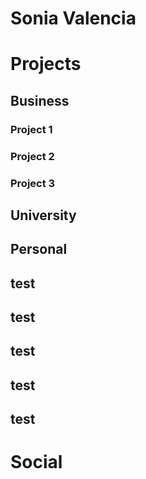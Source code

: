 # Sonia Valencia
# Projects
## Business
### Project 1
### Project 2
### Project 3
## University
## Personal
## test
## test
## test
## test
## test
# Social
